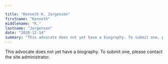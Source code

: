 ```yaml
---

title: "Kenneth K. Jorgensen"
firstname: "Kenneth"
middlename: "K."
lastname: "Jorgensen"
date: "2020-12-14"
summary: "This advocate does not yet have a biography. To submit one, please contact the site administrator."
---
```

This advocate does not yet have a biography. To submit one, please contact the site administrator.

